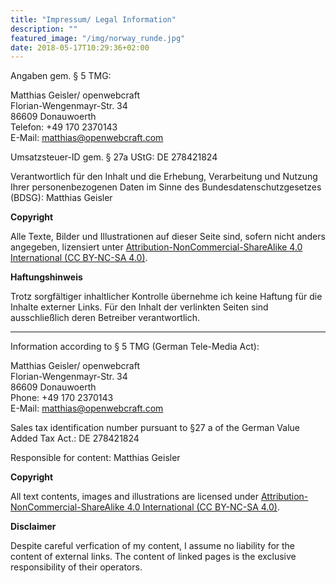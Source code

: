 ```yaml
---
title: "Impressum/ Legal Information"
description: ""
featured_image: "/img/norway_runde.jpg"
date: 2018-05-17T10:29:36+02:00
---
```


Angaben gem. § 5 TMG:

Matthias Geisler/ openwebcraft<br>
Florian-Wengenmayr-Str. 34<br>
86609 Donauwoerth<br>
Telefon: +49 170 2370143<br>
E-Mail: [matthias@openwebcraft.com](mailto:matthias@openwebcraft.com)

Umsatzsteuer-ID gem. § 27a UStG: DE 278421824

Verantwortlich für den Inhalt und die Erhebung, Verarbeitung und Nutzung Ihrer personenbezogenen Daten im Sinne des Bundesdatenschutzgesetzes (BDSG): Matthias Geisler

**Copyright**

Alle Texte, Bilder und Illustrationen auf dieser Seite sind, sofern nicht anders angegeben, lizensiert unter [Attribution-NonCommercial-ShareAlike 4.0 International (CC BY-NC-SA 4.0)](http://creativecommons.org/licenses/by-nc-sa/4.0/).

**Haftungshinweis**

Trotz sorgfältiger inhaltlicher Kontrolle übernehme ich keine Haftung für die Inhalte externer Links. Für den Inhalt der verlinkten Seiten sind ausschließlich deren Betreiber verantwortlich.

---

Information according to § 5 TMG (German Tele-Media Act):

Matthias Geisler/ openwebcraft<br>
Florian-Wengenmayr-Str. 34<br>
86609 Donauwoerth<br>
Phone: +49 170 2370143<br>
E-Mail: [matthias@openwebcraft.com](mailto:matthias@openwebcraft.com)

Sales tax identification number pursuant to §27 a of the German Value Added Tax Act.: DE 278421824

Responsible for content: Matthias Geisler

**Copyright**

All text contents, images and illustrations are licensed under [Attribution-NonCommercial-ShareAlike 4.0 International (CC BY-NC-SA 4.0)](http://creativecommons.org/licenses/by-nc-sa/4.0/).

**Disclaimer**

Despite careful verfication of my content, I assume no liability for the content of external links. The content of linked pages is the exclusive responsibility of their operators. 